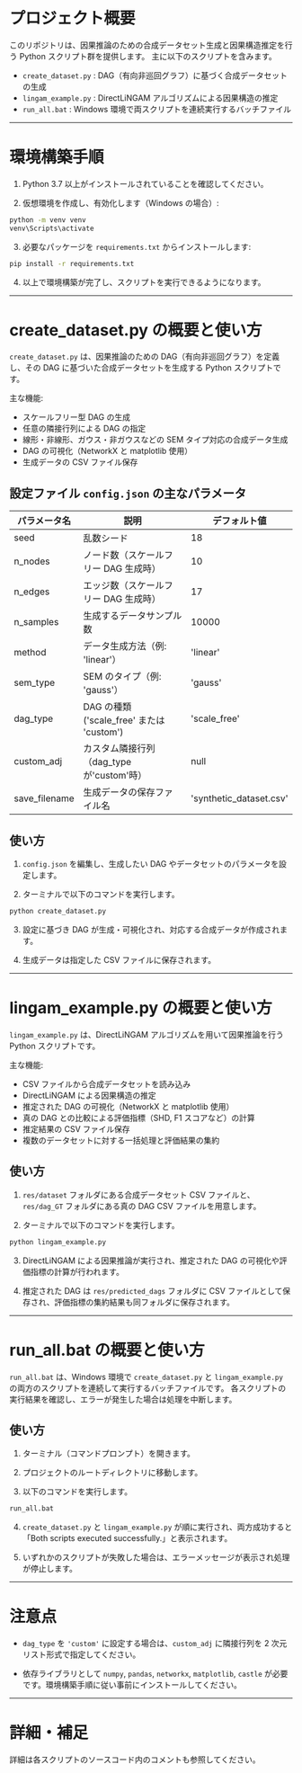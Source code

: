 # プロジェクト概要

このリポジトリは、因果推論のための合成データセット生成と因果構造推定を行う Python スクリプト群を提供します。
主に以下のスクリプトを含みます。

- `create_dataset.py` : DAG（有向非巡回グラフ）に基づく合成データセットの生成
- `lingam_example.py` : DirectLiNGAM アルゴリズムによる因果構造の推定
- `run_all.bat` : Windows 環境で両スクリプトを連続実行するバッチファイル

---

# 環境構築手順

1. Python 3.7 以上がインストールされていることを確認してください。

2. 仮想環境を作成し、有効化します（Windows の場合）:

```bat
python -m venv venv
venv\Scripts\activate
```

3. 必要なパッケージを `requirements.txt` からインストールします:

```bat
pip install -r requirements.txt
```

4. 以上で環境構築が完了し、スクリプトを実行できるようになります。

---

# create_dataset.py の概要と使い方

`create_dataset.py` は、因果推論のための DAG（有向非巡回グラフ）を定義し、その DAG に基づいた合成データセットを生成する Python スクリプトです。

主な機能:

- スケールフリー型 DAG の生成
- 任意の隣接行列による DAG の指定
- 線形・非線形、ガウス・非ガウスなどの SEM タイプ対応の合成データ生成
- DAG の可視化（NetworkX と matplotlib 使用）
- 生成データの CSV ファイル保存

## 設定ファイル `config.json` の主なパラメータ

| パラメータ名  | 説明                                      | デフォルト値            |
| ------------- | ----------------------------------------- | ----------------------- |
| seed          | 乱数シード                                | 18                      |
| n_nodes       | ノード数（スケールフリー DAG 生成時）     | 10                      |
| n_edges       | エッジ数（スケールフリー DAG 生成時）     | 17                      |
| n_samples     | 生成するデータサンプル数                  | 10000                   |
| method        | データ生成方法（例: 'linear'）            | 'linear'                |
| sem_type      | SEM のタイプ（例: 'gauss'）               | 'gauss'                 |
| dag_type      | DAG の種類 ('scale_free' または 'custom') | 'scale_free'            |
| custom_adj    | カスタム隣接行列（dag_type が'custom'時） | null                    |
| save_filename | 生成データの保存ファイル名                | 'synthetic_dataset.csv' |

## 使い方

1. `config.json` を編集し、生成したい DAG やデータセットのパラメータを設定します。

2. ターミナルで以下のコマンドを実行します。

```bash
python create_dataset.py
```

3. 設定に基づき DAG が生成・可視化され、対応する合成データが作成されます。

4. 生成データは指定した CSV ファイルに保存されます。

---

# lingam_example.py の概要と使い方

`lingam_example.py` は、DirectLiNGAM アルゴリズムを用いて因果推論を行う Python スクリプトです。

主な機能:

- CSV ファイルから合成データセットを読み込み
- DirectLiNGAM による因果構造の推定
- 推定された DAG の可視化（NetworkX と matplotlib 使用）
- 真の DAG との比較による評価指標（SHD, F1 スコアなど）の計算
- 推定結果の CSV ファイル保存
- 複数のデータセットに対する一括処理と評価結果の集約

## 使い方

1. `res/dataset` フォルダにある合成データセット CSV ファイルと、`res/dag_GT` フォルダにある真の DAG CSV ファイルを用意します。

2. ターミナルで以下のコマンドを実行します。

```bash
python lingam_example.py
```

3. DirectLiNGAM による因果推論が実行され、推定された DAG の可視化や評価指標の計算が行われます。

4. 推定された DAG は `res/predicted_dags` フォルダに CSV ファイルとして保存され、評価指標の集約結果も同フォルダに保存されます。

---

# run_all.bat の概要と使い方

`run_all.bat` は、Windows 環境で `create_dataset.py` と `lingam_example.py` の両方のスクリプトを連続して実行するバッチファイルです。
各スクリプトの実行結果を確認し、エラーが発生した場合は処理を中断します。

## 使い方

1. ターミナル（コマンドプロンプト）を開きます。

2. プロジェクトのルートディレクトリに移動します。

3. 以下のコマンドを実行します。

```bat
run_all.bat
```

4. `create_dataset.py` と `lingam_example.py` が順に実行され、両方成功すると「Both scripts executed successfully.」と表示されます。

5. いずれかのスクリプトが失敗した場合は、エラーメッセージが表示され処理が停止します。

---

# 注意点

- `dag_type` を `'custom'` に設定する場合は、`custom_adj` に隣接行列を 2 次元リスト形式で指定してください。

- 依存ライブラリとして `numpy`, `pandas`, `networkx`, `matplotlib`, `castle` が必要です。環境構築手順に従い事前にインストールしてください。

---

# 詳細・補足

詳細は各スクリプトのソースコード内のコメントも参照してください。
